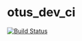 # otus_dev_ci

[![Build Status](https://travis-ci.org/toropow/otus_dev_ci.svg?branch=main)](https://travis-ci.org/toropow/otus_dev_ci)